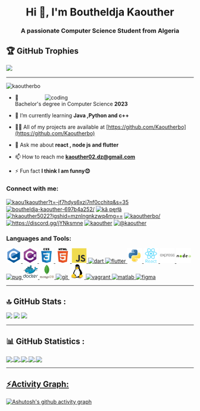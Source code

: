 <h1 align="center">Hi 👋, I'm Boutheldja Kaouther</h1>
<h3 align="center">A passionate Computer Science Student from Algeria</h3>

## 🏆 GitHub Trophies

![](https://github-profile-trophy.vercel.app/?username=Kaoutherbo&theme=algolia&no-frame=false&no-bg=false&margin-w=10)

---

<p align="left"> <img src="https://komarev.com/ghpvc/?username=kaoutherbo&label=Profile%20views&color=0e75b6&style=flat" alt="kaoutherbo" /> </p>

<img align="right" alt="coding" width="400" src ="https://camo.githubusercontent.com/374987f773148e46b1851b9e3bc4bf71b182562dd002620ef3e4263cb3997130/68747470733a2f2f6d69726f2e6d656469756d2e636f6d2f6d61782f3837352f312a7164415731546a434e353768316c6275757a766368672e676966" >


- 🔭 Bachelor's degree in Computer Science **2023**
  
- 🌱 I’m currently learning **Java ,Python and c++**

- 👨‍💻 All of my projects are available at [https://github.com/Kaoutherbo](https://github.com/Kaoutherbo)

- 💬 Ask me about **react , node js and flutter**
  
- 📫 How to reach me **kaouther02.dz@gmail.com**

- ⚡ Fun fact **I think I am funny😊**


<h3 align="left">Connect with me:</h3>
<p align="left">
<a href="https://twitter.com/kaou1kaouther?t=-jf7hdys6xzi7nf0cchitq&s=35" target="blank"><img align="center" src="https://raw.githubusercontent.com/rahuldkjain/github-profile-readme-generator/master/src/images/icons/Social/twitter.svg" alt="kaou1kaouther?t=-jf7hdys6xzi7nf0cchitq&s=35" height="30" width="40" /></a>
<a href="https://linkedin.com/in/boutheldja-kaouther-697b4a252/" target="blank"><img align="center" src="https://raw.githubusercontent.com/rahuldkjain/github-profile-readme-generator/master/src/images/icons/Social/linked-in-alt.svg" alt="boutheldja-kaouther-697b4a252/" height="30" width="40" /></a>
<a href="https://fb.com/kã pęrłã" target="blank"><img align="center" src="https://raw.githubusercontent.com/rahuldkjain/github-profile-readme-generator/master/src/images/icons/Social/facebook.svg" alt="kã pęrłã" height="30" width="40" /></a>
<a href="https://instagram.com/hkaouther5022?igshid=mznlngnkzwq4mg==" target="blank"><img align="center" src="https://raw.githubusercontent.com/rahuldkjain/github-profile-readme-generator/master/src/images/icons/Social/instagram.svg" alt="hkaouther5022?igshid=mznlngnkzwq4mg==" height="30" width="40" /></a>
<a href="https://www.leetcode.com/kaoutherbo/" target="blank"><img align="center" src="https://raw.githubusercontent.com/rahuldkjain/github-profile-readme-generator/master/src/images/icons/Social/leet-code.svg" alt="kaoutherbo/" height="30" width="40" /></a>
<a href="https://discord.gg/https://discord.gg/jYNksmne" target="blank"><img align="center" src="https://raw.githubusercontent.com/rahuldkjain/github-profile-readme-generator/master/src/images/icons/Social/discord.svg" alt="https://discord.gg/jYNksmne" height="30" width="40" /></a>
  <a href="https://dev.to/kaouther" target="blank"><img align="center" src="https://raw.githubusercontent.com/rahuldkjain/github-profile-readme-generator/master/src/images/icons/Social/devto.svg" alt="kaouther" height="30" width="40" /></a>
<a href="https://hashnode.com/@kaouther" target="blank"><img align="center" src="https://raw.githubusercontent.com/rahuldkjain/github-profile-readme-generator/master/src/images/icons/Social/hashnode.svg" alt="@kaouther" height="30" width="40" /></a>
</p>

<h3 align="left">Languages and Tools:</h3>
<p align="left">
  <a href="https://www.cprogramming.com/" target="_blank" rel="noreferrer">
    <img src="https://raw.githubusercontent.com/devicons/devicon/master/icons/c/c-original.svg" alt="c" width="40" height="40"/> </a> 
  <a href="https://www.w3schools.com/cs/" target="_blank" rel="noreferrer"> 
      <img src="https://raw.githubusercontent.com/devicons/devicon/master/icons/csharp/csharp-original.svg" alt="csharp" width="40" height="40"/> </a>
  <a href="https://www.w3schools.com/css/" target="_blank" rel="noreferrer">
        <img src="https://raw.githubusercontent.com/devicons/devicon/master/icons/css3/css3-original-wordmark.svg" alt="css3" width="40" height="40"/> </a> 
  <a href="https://www.w3.org/html/" target="_blank" rel="noreferrer">
  <img src="https://raw.githubusercontent.com/devicons/devicon/master/icons/html5/html5-original-wordmark.svg" alt="html5" width="40" height="40"/> </a>
  <a href="https://developer.mozilla.org/en-US/docs/Web/JavaScript" target="_blank" rel="noreferrer"> 
    <img src="https://raw.githubusercontent.com/devicons/devicon/master/icons/javascript/javascript-original.svg" alt="javascript" width="40" height="40"/> </a>
  <a href="https://dart.dev" target="_blank" rel="noreferrer">
    <img src="https://www.vectorlogo.zone/logos/dartlang/dartlang-icon.svg" alt="dart" width="40" height="40"/> </a>
 <a href="https://flutter.dev" target="_blank" rel="noreferrer">
<img src="https://www.vectorlogo.zone/logos/flutterio/flutterio-icon.svg" alt="flutter" width="40" height="40"/> </a> 
<a href="https://www.python.org" target="_blank" rel="noreferrer"> 
      <img src="https://raw.githubusercontent.com/devicons/devicon/master/icons/python/python-original.svg" alt="python" width="40" height="40"/> </a> 
  <a href="https://reactjs.org/" target="_blank" rel="noreferrer">
    <img src="https://raw.githubusercontent.com/devicons/devicon/master/icons/react/react-original-wordmark.svg" alt="react" width="40" height="40"/>
  </a>
<a href="https://expressjs.com" target="_blank" rel="noreferrer">
    <img src="https://raw.githubusercontent.com/devicons/devicon/master/icons/express/express-original-wordmark.svg" alt="express" width="40" height="40"/> </a>
  <a href="https://nodejs.org" target="_blank" rel="noreferrer"> 
    <img src="https://raw.githubusercontent.com/devicons/devicon/master/icons/nodejs/nodejs-original-wordmark.svg" alt="nodejs" width="40" height="40"/> </a>
  <a href="https://pugjs.org" target="_blank" rel="noreferrer"> 
    <img src="https://cdn.worldvectorlogo.com/logos/pug.svg" alt="pug" width="40" height="40"/> </a>
  
  <a href="https://www.docker.com/" target="_blank" rel="noreferrer">
      <img src="https://raw.githubusercontent.com/devicons/devicon/master/icons/docker/docker-original-wordmark.svg" alt="docker" width="40" height="40"/> </a>
  <a href="https://www.mongodb.com/" target="_blank" rel="noreferrer">
    <img src="https://raw.githubusercontent.com/devicons/devicon/master/icons/mongodb/mongodb-original-wordmark.svg" alt="mongodb" width="40" height="40"/> </a> 
  <a href="https://git-scm.com/" target="_blank" rel="noreferrer"> 
    <img src="https://www.vectorlogo.zone/logos/git-scm/git-scm-icon.svg" alt="git" width="40" height="40"/> </a> 
  <a href="https://www.linux.org/" target="_blank" rel="noreferrer">
    <img src="https://raw.githubusercontent.com/devicons/devicon/master/icons/linux/linux-original.svg" alt="linux" width="40" height="40"/> </a> 
    <a href="https://www.vagrantup.com/" target="_blank" rel="noreferrer"> 
    <img src="https://www.vectorlogo.zone/logos/vagrantup/vagrantup-icon.svg" alt="vagrant" width="40" height="40"/> </a>
  <a href="https://www.mathworks.com/" target="_blank" rel="noreferrer">
    <img src="https://upload.wikimedia.org/wikipedia/commons/2/21/Matlab_Logo.png" alt="matlab" width="40" height="40"/> </a> 
 
 <a href="https://www.figma.com/" target="_blank" rel="noreferrer">
    <img src="https://www.vectorlogo.zone/logos/figma/figma-icon.svg" alt="figma" width="40" height="40"/> </a> 

</p>

---


## 🔝 GitHub Stats : 

<div align="start">
   <img src="https://github-readme-stats.vercel.app/api/top-langs/?username=Kaoutherbo&theme=algolia&hide_border=true&include_all_commits=true&count_private=true&layout=compact&margin-w=10&show_icons=true&locale=en" height="180em"  />
    <img src="https://github-readme-stats.vercel.app/api?username=Kaoutherbo&theme=algolia&margin-w=10&show_icons=true&locale=en&hide_border=true" height="180em" />
  <img src="https://github-readme-streak-stats.herokuapp.com?user=Kaoutherbo&theme=algolia&hide_border=true&margin-w=10&show_icons=true&locale=en" height="180em"/> 
</div>

---

## 📊 GitHub Statistics :

<div align="start">
<a href="https://github.com/Kaoutherbo">
<img align="center" src="http://github-profile-summary-cards.vercel.app/api/cards/stats?username=Kaoutherbo&theme=algolia&margin-w=5" height="180em" />
<img align="center" src="http://github-profile-summary-cards.vercel.app/api/cards/most-commit-language?username=Kaoutherbo&theme=algolia&margin-w=15" height="180em" />
<img align="center" src="http://github-profile-summary-cards.vercel.app/api/cards/repos-per-language?username=Kaoutherbo&theme=algolia&margin-w=15" height="180em" />
<img align="center" src="http://github-profile-summary-cards.vercel.app/api/cards/productive-time?username=Kaoutherbo&theme=algolia&margin-w=15" height="180em" />
<img align="center" src="http://github-profile-summary-cards.vercel.app/api/cards/profile-details?username=Kaoutherbo&theme=algolia&margin-w=15" height="180em" />
</div>



  ---
  
  <h2 align="left">⚡Activity Graph:</h2>
  
[![Ashutosh's github activity graph](https://github-readme-activity-graph.vercel.app/graph?username=Kaoutherbo&bg_color=001219&color=4361ee&line=4c659e&point=3e4041&area=true&hide_border=true)](https://github.com/ashutosh00710/github-readme-activity-graph)
